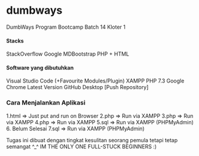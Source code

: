 # dumbways
 DumbWays Program Bootcamp Batch 14 Kloter 1
 
 #### Stacks
 StackOverflow
 Google
 MDBootstrap
 PHP + HTML
 
 #### Software yang dibutuhkan
 Visual Studio Code (+Favourite Modules/Plugin)
 XAMPP PHP 7.3
 Google Chrome Latest Version
 GitHub Desktop [Push Repository]

### Cara Menjalankan Aplikasi
1.html => Just put and run on Browser
2.php => Run via XAMPP
3.php => Run via XAMPP
4.php => Run via XAMPP
5.sql => Run via XAMPP (PHPMyAdmin)
6. Belum Selesai
7.sql => Run via XAMPP (PHPMyAdmin)

Tugas ini dibuat dengan tingkat kesulitan seorang pemula tetapi tetap semangat ^_^
IM THE ONLY ONE FULL-STUCK BEGINNERS :)

